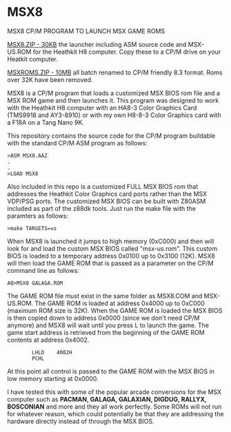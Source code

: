 # MSX8
MSX8 CP/M PROGRAM TO LAUNCH MSX GAME ROMS

[MSX8.ZIP - 30KB](https://github.com/lesbird/MSX8/blob/main/MSX8.zip) the launcher including ASM source code and MSX-US.ROM for the Heathkit H8 computer. Copy these to a CP/M drive on your Heatkit computer.

[MSXROMS.ZIP - 10MB](https://drive.google.com/file/d/1jMZHKzHdKzh-uVd8EpNnj2vCAhP1Kqdi/view?usp=sharing) all batch renamed to CP/M friendly 8.3 format. Roms over 32K have been removed.

MSX8 is a CP/M program that loads a customized MSX BIOS rom file and a MSX ROM game and then launches it. This program was designed to work with the Heathkit H8 computer with an HA8-3 Color Graphics Card (TMS9918 and AY3-8910) or with my own H8-8-3 Color Graphics card with a F18A on a Tang Nano 9K.

This repository contains the source code for the CP/M program buildable with the standard CP/M ASM program as follows:

```
>ASM MSX8.AAZ
.
.
>LOAD MSX8
```

Also included in this repo is a customized FULL MSX BIOS rom that addresses the Heathkit Color Graphics card ports rather than the MSX VDP/PSG ports. The customized MSX BIOS can be built with Z80ASM included as part of the z88dk tools. Just run the make file with the paramters as follows:

```
>make TARGETS=us
```

When MSX8 is launched it jumps to high memory (0xC000) and then will look for and load the custom MSX BIOS called "msx-us.rom". This custom BIOS is loaded to a temporary address 0x0100 up to 0x3100 (12K). MSX8 will then load the GAME ROM that is passed as a parameter on the CP/M command line as follows:

```
A0>MSX8 GALAGA.ROM
```

The GAME ROM file must exist in the same folder as MSX8.COM and MSX-US.ROM. The GAME ROM is loaded at address 0x4000 up to 0xC000 (maximum ROM size is 32K). When the GAME ROM is loaded the MSX BIOS is then copied down to address 0x0000 (since we don't need CP/M anymore) and MSX8 will wait until you
press L to launch the game. The game start address is retrieved from the beginning of the GAME ROM contents at address 0x4002.

```
        LHLD    4002H
        PCHL
```

At this point all control is passed to the GAME ROM with the MSX BIOS in low memory starting at 0x0000.

I have tested this with some of the popular arcade conversions for the MSX computer such as <b>PACMAN, GALAGA, GALAXIAN, DIGDUG, RALLYX, BOSCONIAN</b> and more and they all work perfectly. Some ROMs will not run for whatever reason, which could potentially be that they are addressing the hardware directly instead of through the MSX BIOS.
